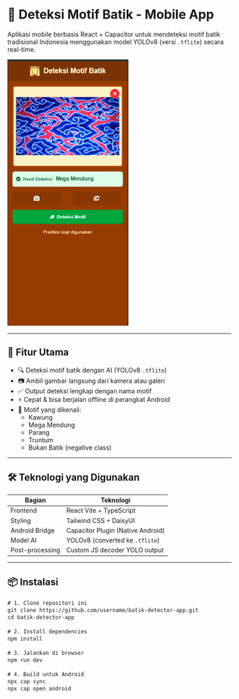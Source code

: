 # 📸 Deteksi Motif Batik - Mobile App

Aplikasi mobile berbasis React + Capacitor untuk mendeteksi motif batik tradisional Indonesia menggunakan model YOLOv8 (versi `.tflite`) secara real-time.

![Demo App](./assets/result.png)

---

## 🧠 Fitur Utama

- 🔍 Deteksi motif batik dengan AI (YOLOv8 `.tflite`)
- 📷 Ambil gambar langsung dari kamera atau galeri
- ✅ Output deteksi lengkap dengan nama motif
- ⚡ Cepat & bisa berjalan offline di perangkat Android
- 🎨 Motif yang dikenali:
  - Kawung
  - Mega Mendung
  - Parang
  - Truntum
  - Bukan Batik (negative class)

---

## 🛠️ Teknologi yang Digunakan

| Bagian | Teknologi |
|-------|-----------|
| Frontend | React Vite + TypeScript |
| Styling | Tailwind CSS + DaisyUI |
| Android Bridge | Capacitor Plugin (Native Android) |
| Model AI | YOLOv8 (converted ke `.tflite`) |
| Post-processing | Custom JS decoder YOLO output |

---

## 📦 Instalasi

```
# 1. Clone repositori ini
git clone https://github.com/username/batik-detector-app.git
cd batik-detector-app

# 2. Install dependencies
npm install

# 3. Jalankan di browser
npm run dev

# 4. Build untuk Android
npx cap sync
npx cap open android
```